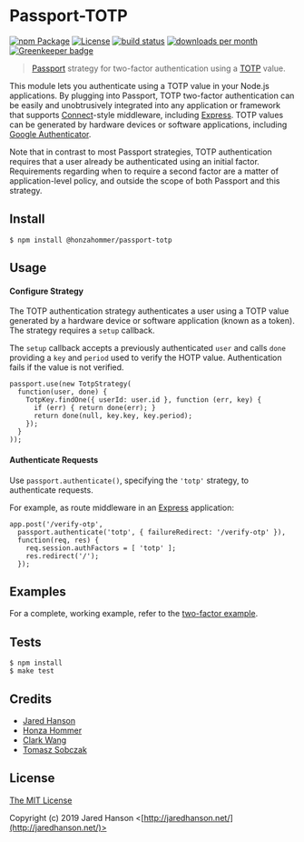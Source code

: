 # Passport-TOTP

[![npm Package](https://img.shields.io/npm/v/@honzahommer/passport-totp.svg)](https://www.npmjs.org/package/@honzahommer/passport-totp)
[![License](https://img.shields.io/npm/l/@honzahommer/passport-totp.svg)](https://github.com/honzahommer/passport-totp/blob/master/LICENSE)
[![build status](https://img.shields.io/travis/honzahommer/passport-totp/master.svg)](http://travis-ci.org/honzahommer/passport-totp)
[![downloads per month](http://img.shields.io/npm/dm/fs-mktemp.svg)](https://www.npmjs.org/package/@honzahommer/passport-totp)
[![Greenkeeper badge](https://badges.greenkeeper.io/honzahommer/passport-totp.svg)](https://greenkeeper.io/)

> [Passport](http://passportjs.org/) strategy for two-factor authentication using
a [TOTP](http://tools.ietf.org/html/rfc6238) value.

This module lets you authenticate using a TOTP value in your Node.js
applications.  By plugging into Passport, TOTP two-factor authentication can be
easily and unobtrusively integrated into any application or framework that
supports [Connect](http://www.senchalabs.org/connect/)-style middleware,
including [Express](http://expressjs.com/).  TOTP values can be generated by
hardware devices or software applications, including [Google Authenticator](https://code.google.com/p/google-authenticator/).

Note that in contrast to most Passport strategies, TOTP authentication requires
that a user already be authenticated using an initial factor.  Requirements
regarding when to require a second factor are a matter of application-level
policy, and outside the scope of both Passport and this strategy.

## Install

    $ npm install @honzahommer/passport-totp

## Usage

#### Configure Strategy

The TOTP authentication strategy authenticates a user using a TOTP value
generated by a hardware device or software application (known as a token).  The
strategy requires a `setup` callback.

The `setup` callback accepts a previously authenticated `user` and calls `done`
providing a `key` and `period` used to verify the HOTP value.  Authentication
fails if the value is not verified.

    passport.use(new TotpStrategy(
      function(user, done) {
        TotpKey.findOne({ userId: user.id }, function (err, key) {
          if (err) { return done(err); }
          return done(null, key.key, key.period);
        });
      }
    ));

#### Authenticate Requests

Use `passport.authenticate()`, specifying the `'totp'` strategy, to authenticate
requests.

For example, as route middleware in an [Express](http://expressjs.com/)
application:

    app.post('/verify-otp', 
      passport.authenticate('totp', { failureRedirect: '/verify-otp' }),
      function(req, res) {
        req.session.authFactors = [ 'totp' ];
        res.redirect('/');
      });

## Examples

For a complete, working example, refer to the [two-factor example](https://github.com/honzahommer/passport-totp/tree/master/examples/two-factor).

## Tests

    $ npm install
    $ make test

## Credits

  - [Jared Hanson](http://github.com/jaredhanson)
  - [Honza Hommer](http://github.com/honzahommer)
  - [Clark Wang](http://github.com/clarkorz)
  - [Tomasz Sobczak](http://github.com/codename-)

## License

[The MIT License](http://opensource.org/licenses/MIT)

Copyright (c) 2019 Jared Hanson <[http://jaredhanson.net/](http://jaredhanson.net/)>
